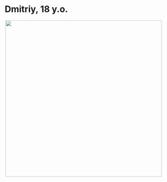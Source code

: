 <h1>Dmitriy, 18 y.o.</h1>

<div id="header" align="center">
  <img src="https://i.pinimg.com/736x/44/50/52/445052ea486bb3145f37b5d65c19524d.jpg" width='500'/>
</div>
